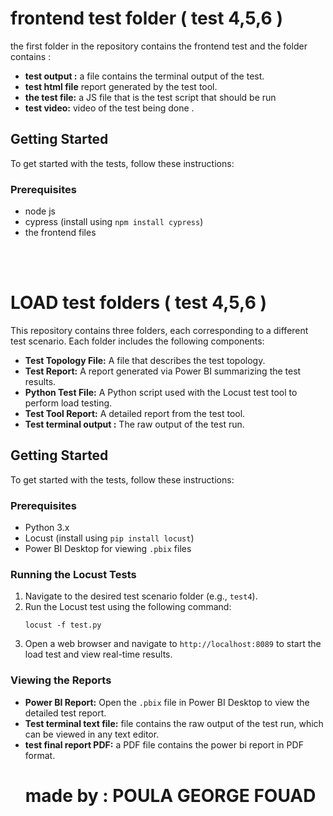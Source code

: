 <h1>frontend test folder ( test 4,5,6 )</h1>
        <p>the first folder in the repository contains the frontend test and the folder contains :</p>
        <ul>
            <li><strong>test output :</strong> a file contains the terminal output of the test.</li>
            <li><strong>test html file</strong> report generated by the test tool.</li>
            <li><strong>the test file:</strong> a JS file that is the test script that should be run</li>
            <li><strong>test video:</strong> video of the test being done .</li>
        </ul>

<h2>Getting Started</h2>
        <p>To get started with the tests, follow these instructions:</p>

  <h3>Prerequisites</h3>
        <ul>
            <li>node js</li>
            <li>cypress (install using <code>npm install cypress</code>)</li>
            <li>the frontend files</li>
        </ul>
<br>
<br>

<h1>LOAD test folders ( test 4,5,6 )</h1>
        <p>This repository contains three folders, each corresponding to a different test scenario. Each folder includes the following components:</p>
        <ul>
            <li><strong>Test Topology File:</strong> A file that describes the test topology.</li>
            <li><strong>Test Report:</strong> A report generated via Power BI summarizing the test results.</li>
            <li><strong>Python Test File:</strong> A Python script used with the Locust test tool to perform load testing.</li>
            <li><strong>Test Tool Report:</strong> A detailed report from the test tool.</li>
            <li><strong>Test terminal output :</strong> The raw output of the test run.</li>
        </ul>

<h2>Getting Started</h2>
        <p>To get started with the tests, follow these instructions:</p>

  <h3>Prerequisites</h3>
        <ul>
            <li>Python 3.x</li>
            <li>Locust (install using <code>pip install locust</code>)</li>
            <li>Power BI Desktop for viewing <code>.pbix</code> files</li>
        </ul>

 <h3>Running the Locust Tests</h3>
        <ol>
            <li>Navigate to the desired test scenario folder (e.g., <code>test4</code>).</li>
            <li>Run the Locust test using the following command:
                <pre><code>locust -f test.py</code></pre>
            </li>
            <li>Open a web browser and navigate to <code>http://localhost:8089</code> to start the load test and view real-time results.</li>
        </ol>

 <h3>Viewing the Reports</h3>
        <ul>
            <li><strong>Power BI Report:</strong> Open the <code>.pbix</code> file in Power BI Desktop to view the detailed test report.</li>
            <li><strong>Test terminal text file:</strong> file contains the raw output of the test run, which can be viewed in any text editor.</li>
            <li><strong>test final report PDF:</strong> a PDF file contains the power bi report in PDF format.</li>
           
       


<h1>made by : POULA GEORGE FOUAD</h1>
